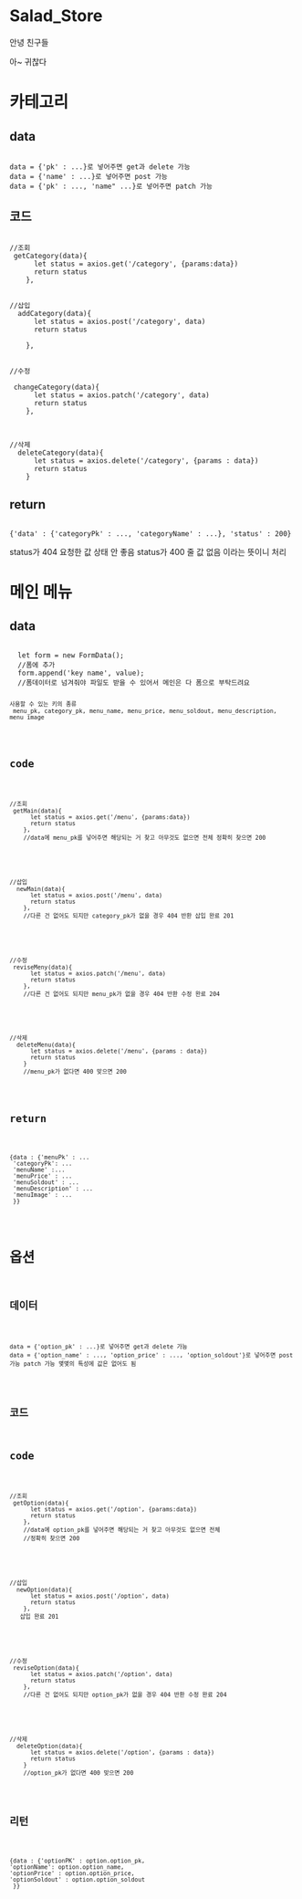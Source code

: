 # Salad_Store

안녕 친구들 

아~ 귀찮다

# 카테고리 

## data
<pre><code>
data = {'pk' : ...}로 넣어주면 get과 delete 가능
data = {'name' : ...}로 넣어주면 post 가능
data = {'pk' : ..., 'name" ...}로 넣어주면 patch 가능
</code></pre>


## 코드
<pre><code>
//조회
 getCategory(data){
      let status = axios.get('/category', {params:data})
      return status
    },
</code></pre>

<pre><code>
//삽입
  addCategory(data){
      let status = axios.post('/category', data)
      return status

    },
</code></pre>
<pre><code>
//수정

 changeCategory(data){
      let status = axios.patch('/category', data)
      return status
    },

</code></pre>
<pre><code>
//삭제
  deleteCategory(data){
      let status = axios.delete('/category', {params : data})
      return status
    }
</code></pre>

## return
<pre><code>
{'data' : {'categoryPk' : ..., 'categoryName' : ...}, 'status' : 200}
</code></pre>
status가 404 요청한 값 상태 안 좋음
status가 400 줄 값 없음 이라는 뜻이니 처리 


# 메인 메뉴

## data
<pre><code>
  let form = new FormData();
  //폼에 추가
  form.append('key name', value);
  //폼데이터로 넘겨줘야 파일도 받을 수 있어서 메인은 다 폼으로 부탁드려요 
<pre><code>
사용할 수 있는 키의 종류 
 menu_pk, category_pk, menu_name, menu_price, menu_soldout, menu_description, menu_image 
</code></pre>

## code
<pre><code>
//조회
 getMain(data){
      let status = axios.get('/menu', {params:data})
      return status
    },
    //data에 menu_pk를 넣어주면 해당되는 거 찾고 아무것도 없으면 전체 정확히 찾으면 200
</code></pre>
<pre><code>
//삽입
  newMain(data){
      let status = axios.post('/menu', data)
      return status
    },
    //다른 건 없어도 되지만 category_pk가 없을 경우 404 반환 삽입 완료 201
</code></pre>
<pre><code>
//수정
 reviseMeny(data){
      let status = axios.patch('/menu', data)
      return status
    },
    //다른 건 없어도 되지만 menu_pk가 없을 경우 404 반환 수정 완료 204
</code></pre>
<pre><code>
//삭제
  deleteMenu(data){
      let status = axios.delete('/menu', {params : data})
      return status
    }
    //menu_pk가 없다면 400 맞으면 200
</code></pre>

## return
<pre><code>
{data : {'menuPk' : ...
 'categoryPk': ...
 'menuName' :...
 'menuPrice' : ...
 'menuSoldout' : ...
 'menuDescription' : ...
 'menuImage' : ...
 }}
</code></pre>


# 옵션

## 데이터
<pre><code>
data = {'option_pk' : ...}로 넣어주면 get과 delete 가능
data = {'option_name' : ..., 'option_price' : ..., 'option_soldout'}로 넣어주면 post 가능 patch 가능 몇몇의 특성에 값은 없어도 됨
</code></pre>

## 코드

## code
<pre><code>
//조회
 getOption(data){
      let status = axios.get('/option', {params:data})
      return status
    },
    //data에 option_pk를 넣어주면 해당되는 거 찾고 아무것도 없으면 전체 
    //정확히 찾으면 200
</code></pre>
<pre><code>
//삽입
  newOption(data){
      let status = axios.post('/option', data)
      return status
    },
   삽입 완료 201
</code></pre>
<pre><code>
//수정
 reviseOption(data){
      let status = axios.patch('/option', data)
      return status
    },
    //다른 건 없어도 되지만 option_pk가 없을 경우 404 반환 수정 완료 204
</code></pre>
<pre><code>
//삭제
  deleteOption(data){
      let status = axios.delete('/option', {params : data})
      return status
    }
    //option_pk가 없다면 400 맞으면 200
</code></pre>

## 리턴
<pre><code>
{data : {'optionPK' : option.option_pk,
'optionName': option.option_name,
'optionPrice' : option.option_price,
'optionSoldout' : option.option_soldout
 }}
</code></pre>
 
 
